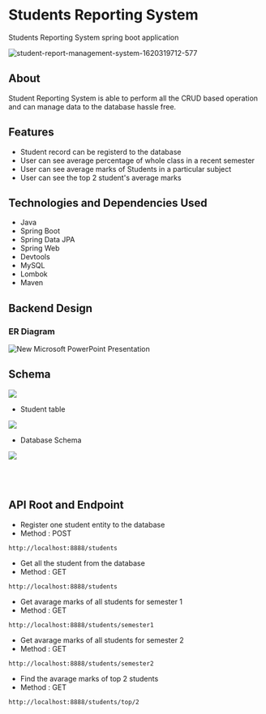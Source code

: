 # Students Reporting System 
Students Reporting System  spring boot application


![student-report-management-system-1620319712-577](https://github.com/Suresh170411/SaleskenProject/blob/main/Images/Blue%20Pink%20Gradient%20Fashion%20Banner.png)

## About
Student Reporting System is able to perform all the CRUD based operation and can manage data to the database
hassle free.

## Features

- Student record can be registerd to the database
- User can see average percentage of whole class in a recent semester
- User can see average marks of Students in a particular subject
- User can see the top 2 student's average marks



## Technologies and Dependencies Used
- Java
- Spring Boot
- Spring Data JPA
- Spring Web
- Devtools
- MySQL
- Lombok
- Maven

## Backend Design 
###  ER Diagram

![New Microsoft PowerPoint Presentation](https://i.postimg.cc/R0TwHxRJ/Screenshot-124.png)


##  Schema

![](https://i.postimg.cc/4yc0Z36h/Screenshot-120.png)


- Student table

![](https://i.postimg.cc/W44fz8mV/Screenshot-121.png)


- Database Schema

![](https://i.postimg.cc/BvyN60Q5/Screenshot-122.png)

<br></br>

## API Root and Endpoint

- Register one student entity to the database
- Method : POST
```
http://localhost:8888/students
```
- Get all the student from the database
- Method : GET
```
http://localhost:8888/students
```
- Get avarage marks of all students for semester 1
- Method : GET
```
http://localhost:8888/students/semester1
```

- Get avarage marks of all students for semester 2
- Method : GET
```
http://localhost:8888/students/semester2
```

- Find the avarage marks of top 2 students
- Method : GET
```
http://localhost:8888/students/top/2
```
